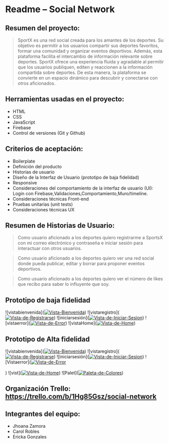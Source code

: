 # Readme – Social Network

## Resumen del proyecto: 
> SportX es una red social creada para los amantes de los deportes. Su objetivo es permitir a los usuarios compartir sus deportes favoritos, formar una comunidad y organizar eventos deportivos. Además, esta plataforma facilita el intercambio de información relevante sobre deportes. SportX ofrece una experiencia fluida y agradable al permitir que los usuarios publiquen, editen y reaccionen a la información compartida sobre deportes. De esta manera, la plataforma se convierte en un espacio dinámico para descubrir y conectarse con otros aficionados.

## Herramientas usadas en el proyecto:
* HTML
* CSS
* JavaScript
* Firebase
* Control de versiones (Git y Github)


## Criterios de aceptación: 
* Boilerplate
* Definición del producto
* Historias de usuario
* Diseño de la Interfaz de Usuario (prototipo de baja fidelidad)
* Responsive
* Consideraciones del comportamiento de la interfaz de usuario (UI): Login con Firebase,Validaciones,Comportamiento,Muro/timeline.
* Consideraciones técnicas Front-end
* Pruebas unitarias (unit tests)
* Consideraciones técnicas UX

## Resumen de Historias de Usuario:
>Como usuario aficionado a los deportes quiero registrarme a SportsX con mi correo electrónico y contraseña e iniciar sesión para interactuar con otros usuarios. 

>Como usuario aficionado a los deportes  quiero ver una red social donde pueda publicar, editar y borrar para proponer eventos deportivos.

>Como usuario aficionado a los deportes  quiero ver el número de likes que recibo para saber lo influyente que soy. 

## Prototipo de baja fidelidad
![vistabienvenida](<a href="https://ibb.co/VgZWz8P"><img src="https://i.ibb.co/sKGvNrM/Vista-Bienvenida.png" alt="Vista-Bienvenida"></a>)
![vistaregistro](<a href="https://ibb.co/VW78VdW"><img src="https://i.ibb.co/vx781bx/Vista-de-Registrarse.png" alt="Vista-de-Registrarse"></a>)
![iniciarsesión](<a href="https://ibb.co/sWRsJ8P"><img src="https://i.ibb.co/GHpC3zJ/Vista-de-Iniciar-Sesion.png" alt="Vista-de-Iniciar-Sesion"></a>)
![vistaerror](<a href="https://ibb.co/kHC2WSy"><img src="https://i.ibb.co/tmrpWJh/Vista-de-Error.png" alt="Vista-de-Error"></a>)
![vistaHome](<a href="https://ibb.co/pKZHprg"><img src="https://i.ibb.co/jwGCFZd/Vista-de-Home.png" alt="Vista-de-Home" ></a>)

## Prototipo de Alta fidelidad
![vistabienvenida](<a href="https://ibb.co/cJ6G3mX"><img src="https://i.ibb.co/tBq7KdP/Vista-Bienvenida.png" alt="Vista-Bienvenida" whith=50%></a>)
![vistaregistro](<a href="https://ibb.co/ZmsKPPC"><img src="https://i.ibb.co/PQp4nn8/Vista-de-Registrarse.png" alt="Vista-de-Registrarse"></a>)
![iniciarsesión](<a href="https://ibb.co/9r1ytdd"><img src="https://i.ibb.co/5RSsFJJ/Vista-de-Iniciar-Sesion.png" alt="Vista-de-Iniciar-Sesion"></a>)
![Vistaerror](<a href="https://ibb.co/cb4BQPL"><img src="https://i.ibb.co/JxD1HNQ/Vista-de-Error.png" alt="Vista-de-Error"></a><br /><a target='_blank' href='https://es.imgbb.com/'></a><br />)
![vist](<a href="https://ibb.co/qpjdLJ8"><img src="https://i.ibb.co/njmbqPy/Vista-de-Home.png" alt="Vista-de-Home"></a>)
![Palet](<a href="https://imgbb.com/"><img src="https://i.ibb.co/PzqJC4d/Paleta-de-Colores.png" alt="Paleta-de-Colores"></a>)

## Organización Trello: https://trello.com/b/1Hg85Gsz/social-network


## Integrantes del equipo: 
* Jhoana Zamora 
* Carol Robles 
* Ericka Gonzales 
